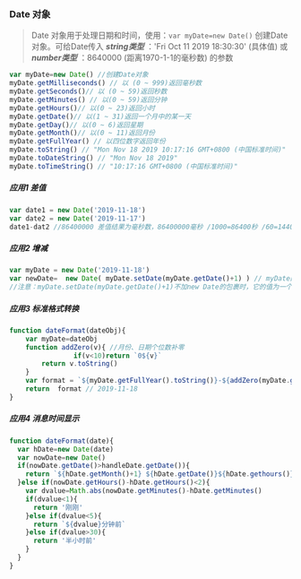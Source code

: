 

### Date 对象

> Date 对象用于处理日期和时间，使用：`var myDate=new Date()` 创建Date对象。可给Date传入 ***string类型*** ：'Fri Oct 11 2019 18:30:30' (具体值) 或 ***number类型*** ：8640000 (距离1970-1-1的毫秒数) 的参数

```js
var myDate=new Date() //创建Date对象
myDate.getMilliseconds() // 以 (0 ~ 999)返回毫秒数
myDate.getSeconds()// 以 (0 ~ 59)返回秒数
myDate.getMinutes() // 以(0 ~ 59)返回分钟
myDate.getHours()// 以(0 ~ 23)返回小时
myDate.getDate()// 以(1 ~ 31)返回一个月中的某一天
myDate.getDay()// 以(0 ~ 6)返回星期
myDate.getMonth()// 以(0 ~ 11)返回月份
myDate.getFullYear() // 以四位数字返回年份
myDate.toString() // "Mon Nov 18 2019 10:17:16 GMT+0800 (中国标准时间)"
myDate.toDateString() // "Mon Nov 18 2019"
myDate.toTimeString() // "10:17:16 GMT+0800 (中国标准时间)"
```

##### 应用1 差值

```javascript
var date1 = new Date('2019-11-18')
var date2 = new Date('2019-11-17') 
date1-dat2 //86400000 差值结果为毫秒数，86400000毫秒 /1000=86400秒 /60=1440分钟 /60=24小时 /24=1天
```

##### 应用2 增减

```js
var myDate = new Date('2019-11-18')
var newDate=  new Date( myDate.setDate(myDate.getDate()+1) ) // myDate的后一天
//注意：myDate.setDate(myDate.getDate()+1)不加new Date的包裹时，它的值为一个毫秒数（相对于1970-1-1）
```

##### 应用3 标准格式转换

```javascript
function dateFormat(dateObj){
    var myDate=dateObj
    function addZero(v){ //月份、日期个位数补零
                if(v<10)return `0${v}`
        return v.toString()
    }
    var format = `${myDate.getFullYear().toString()}-${addZero(myDate.getMonth()+1)}-${addZero(myDate.getDate())}`
    return  format // 2019-11-18
}
```

##### 应用4 消息时间显示

```javascript
function dateFormat(date){
  var hDate=new Date(date)
  var nowDate=new Date()
  if(nowDate.getDate()>handleDate.getDate()){
    return `${hDate.getMonth()+1} ${hDate.getDate()}${hDate.gethours()} :${hDate.getMinutes()}`
  }else if(nowDate.getHours()-hDate.getHours()<2){
    var dvalue=Math.abs(nowDate.getMinutes()-hDate.getMinutes()
    if(dvalue<1){
      return '刚刚'  
    }else if(dvalue<5){
      return `${dvalue}分钟前`
    }else if(dvalue>30){
      return '半小时前'
    }
  }
}
```